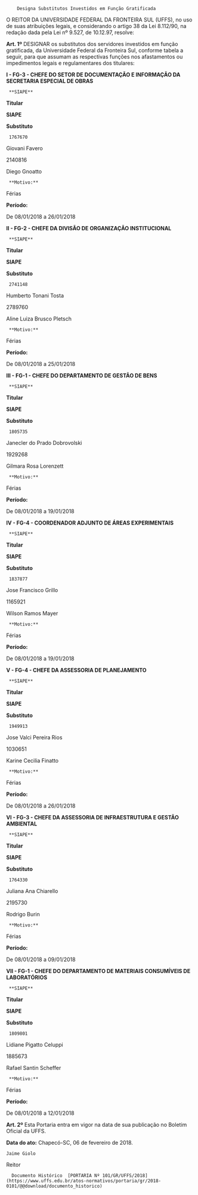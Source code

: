        Designa Substitutos Investidos em Função Gratificada  

O REITOR DA UNIVERSIDADE FEDERAL DA FRONTEIRA SUL (UFFS), no uso de suas atribuições legais, e considerando o artigo 38 da Lei 8.112/90, na redação dada pela Lei nº 9.527, de 10.12.97, resolve:

  

 **Art. 1º** DESIGNAR os substitutos dos servidores investidos em função gratificada, da Universidade Federal da Fronteira Sul, conforme tabela a seguir, para que assumam as respectivas funções nos afastamentos ou impedimentos legais e regulamentares dos titulares:

 **I - FG-3 - CHEFE DO SETOR DE DOCUMENTAÇÃO E INFORMAÇÃO DA SECRETARIA ESPECIAL DE OBRAS**

     **SIAPE**

   **Titular**

   **SIAPE**

   **Substituto**

     1767670

   Giovani Favero

   2140816

   Diego Gnoatto

     **Motivo:**

   Férias

   **Período:**

   De 08/01/2018 a 26/01/2018

      

 **II - FG-2 - CHEFE DA DIVISÃO DE ORGANIZAÇÃO INSTITUCIONAL**

     **SIAPE**

   **Titular**

   **SIAPE**

   **Substituto**

     2741148

   Humberto Tonani Tosta

   2789760

   Aline Luiza Brusco Pletsch

     **Motivo:**

   Férias

   **Período:**

   De 08/01/2018 a 25/01/2018

      

 **III - FG-1 - CHEFE DO DEPARTAMENTO DE GESTÃO DE BENS**

     **SIAPE**

   **Titular**

   **SIAPE**

   **Substituto**

     1805735

   Janecler do Prado Dobrovolski

   1929268

   Gilmara Rosa Lorenzett

     **Motivo:**

   Férias

   **Período:**

   De 08/01/2018 a 19/01/2018

      

 **IV - FG-4 - COORDENADOR ADJUNTO DE ÁREAS EXPERIMENTAIS**

     **SIAPE**

   **Titular**

   **SIAPE**

   **Substituto**

     1837877

   Jose Francisco Grillo

   1165921

   Wilson Ramos Mayer

     **Motivo:**

   Férias

   **Período:**

   De 08/01/2018 a 19/01/2018

      

 **V - FG-4 - CHEFE DA ASSESSORIA DE PLANEJAMENTO**

     **SIAPE**

   **Titular**

   **SIAPE**

   **Substituto**

     1949913

   Jose Valci Pereira Rios

   1030651

   Karine Cecilia Finatto

     **Motivo:**

   Férias

   **Período:**

   De 08/01/2018 a 26/01/2018

      

 **VI - FG-3 - CHEFE DA ASSESSORIA DE INFRAESTRUTURA E GESTÃO AMBIENTAL**

     **SIAPE**

   **Titular**

   **SIAPE**

   **Substituto**

     1764330

   Juliana Ana Chiarello

   2195730

   Rodrigo Burin

     **Motivo:**

   Férias

   **Período:**

   De 08/01/2018 a 09/01/2018

      

 **VII - FG-1 - CHEFE DO DEPARTAMENTO DE MATERIAIS CONSUMÍVEIS DE LABORATÓRIOS**

     **SIAPE**

   **Titular**

   **SIAPE**

   **Substituto**

     1809801

   Lidiane Pigatto Celuppi

   1885673

   Rafael Santin Scheffer

     **Motivo:**

   Férias

   **Período:**

   De 08/01/2018 a 12/01/2018

      

 **Art. 2º** Esta Portaria entra em vigor na data de sua publicação no Boletim Oficial da UFFS.

   **Data do ato:** Chapecó-SC, 06 de fevereiro de 2018.   
 

    Jaime Giolo   
 Reitor 

      Documento Histórico  [PORTARIA Nº 101/GR/UFFS/2018](https://www.uffs.edu.br/atos-normativos/portaria/gr/2018-0101/@@download/documento_historico)     
      